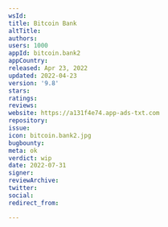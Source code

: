 ```yaml
---
wsId: 
title: Bitcoin Bank
altTitle: 
authors: 
users: 1000
appId: bitcoin.bank2
appCountry: 
released: Apr 23, 2022
updated: 2022-04-23
version: '9.8'
stars: 
ratings: 
reviews: 
website: https://a131f4e74.app-ads-txt.com
repository: 
issue: 
icon: bitcoin.bank2.jpg
bugbounty: 
meta: ok
verdict: wip
date: 2022-07-31
signer: 
reviewArchive: 
twitter: 
social: 
redirect_from: 

---
```


